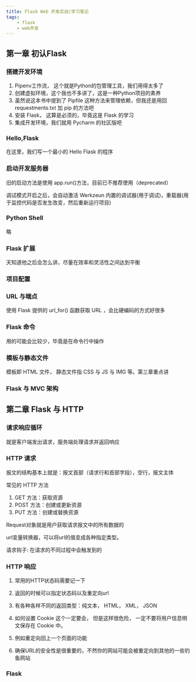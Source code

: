 ```yaml
---
title: Flask Web 开发实战|学习笔记
tags:
    - flask
    - web开发
---
```


## 第一章 初认Flask

### 搭建开发环境

1. Pipenv工作流， 这个就是Python的包管理工具，我们用得太多了
2. 创建虚拟环境，这个我也不多讲了，这是一种Python项目的素养
3. 虽然说这本书中提到了 Pipfile 这种方法来管理依赖，但我还是用回 requestments.txt 加 pip 的方法吧
4. 安装 Flask， 这算是必须的，毕竟这是 Flask 的学习
5. 集成开发环境，我们就用 Pycharm 的社区版吧

### Hello,Flask

在这里，我们写一个最小的 Hello Flask 的程序

### 启动开发服务器

旧的启动方法是使用 app.run()方法，目前已不推荐使用（deprecated）

调试模式开启之后，会自动激活 Werkzeun 内置的调试器(用于调试)，重载器(用于监控代码是否发生改变，然后重新运行项目)

### Python Shell

略

### Flask 扩展

天知道他之后会怎么讲，尽量在效率和灵活性之间达到平衡

### 项目配置

### URL 与端点

使用 Flask 提供的 url_for() 函数获取 URL ，会比硬编码的方式好很多

### Flask 命令

用的可能会比较少，毕竟是在命令行中操作

### 模板与静态文件

模板即 HTML 文件， 静态文件指 CSS 与 JS 与 IMG 等。第三章重点讲

### Flask 与 MVC 架构

## 第二章 Flask 与 HTTP

### 请求响应循环

就是客户端发出请求，服务端处理请求并返回响应

### HTTP 请求

报文的结构基本上就是：报文首部（请求行和首部字段），空行，报文主体

常见的 HTTP 方法

1. GET 方法：获取资源
2. POST 方法：创建或更新资源
3. PUT 方法：创建或替换资源

Request对象就是用户获取请求报文中的所有数据的

url变量转换器，可以将url的值变成各种指定类型。

请求钩子: 在请求的不同过程中会触发到的

### HTTP 响应

1. 常用的HTTP状态码需要记一下

2. 返回的时候可以指定状态码以及重定向url

3. 有各种各样不同的返回类型：纯文本， HTML， XML， JSON

4. 如何设置 Cookie 这个一定要会， 但是这样很危险， 一定不要将用户信息明文保存在 Cookie 中。

5. 例如重定向回上一个页面的功能

6. 确保URL的安全性是很重要的，不然你的网站可能会被重定向到其他的一些钓鱼网站

### Flask